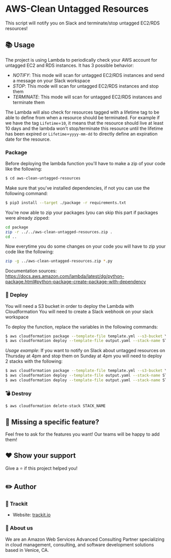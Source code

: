 # AWS-Clean Untagged Resources

This script will notify you on Slack and terminate/stop untagged EC2/RDS resources!

## 📚 Usage

The project is using Lambda to periodically check your AWS account for untagged EC2 and RDS instances.
It has 3 possible behavior:
- *NOTIFY*: This mode will scan for untagged EC2/RDS instances and send a message on your Slack workspace
- *STOP*: This mode will scan for untagged EC2/RDS instances and stop them
- *TERMINATE*: This mode will scan for untagged EC2/RDS instances and terminate them

The Lambda will also check for resources tagged with a lifetime tag to be able to define from when a resource should be
terminated. For example if we have the tag `Lifetime`=`10`, it means that the resource should live at least 10 days and the
lambda won't stop/terminate this resource until the lifetime has been expired or `Lifetime`=`yyyy-mm-dd` to directly define
an expiration date for the resource.

### Package

Before deploying the lambda function you'll have to make a zip of your code like the following:

```sh
$ cd aws-clean-untagged-resources
```

Make sure that you've installed dependencies, if not you can use the following command:

```sh
$ pip3 install --target ./package -r requirements.txt
```

You're now able to zip your packages (you can skip this part if packages were already zipped:

```sh
cd package
zip -r ../../aws-clean-untagged-resources.zip .
cd ..
```

Now everytime you do some changes on your code you will have to zip your code like the following:

```sh
zip -g ../aws-clean-untagged-resources.zip *.py
```

Documentation sources: https://docs.aws.amazon.com/lambda/latest/dg/python-package.html#python-package-create-package-with-dependency

### 🚀 Deploy

You will need a S3 bucket in order to deploy the Lambda with Cloudformation
You will need to create a Slack webhook on your slack workspace

To deploy the function, replace the variables in the following commands:
```sh
$ aws cloudformation package --template-file template.yml --s3-bucket YOUR_DEPLOYMENT_BUCKET --s3-prefix YOUR_S3_PREFIX --output-template-file output.yaml
$ aws cloudformation deploy --template-file output.yaml --stack-name STACK_NAME --capabilities CAPABILITY_NAMED_IAM --parameter-overrides SlackWebHook=YOUR_SLACK_WEBHOOK_URL ScheduleExpression="cron(0 16 ? * THU *)" DesiredTagKey=MY_RESOURCE_TAG_NAME DesiredTagValue=MY_RESOURCE_TAG_VALUE Behavior=notify|stop|terminate ScriptRegions=AWS_REGIONS
```
*Usage example*: If you want to notify on Slack about untagged resources on Thursday at 4pm and stop them on Sunday at 4pm you will need to deploy 2 stacks with the following:
```sh
$ aws cloudformation package --template-file template.yml --s3-bucket YOUR_DEPLOYMENT_BUCKET --s3-prefix YOUR_S3_PREFIX --output-template-file output.yaml
$ aws cloudformation deploy --template-file output.yaml --stack-name STACK_NAME-notify --capabilities CAPABILITY_NAMED_IAM --parameter-overrides SlackWebHook=YOUR_SLACK_WEBHOOK_URL ScheduleExpression="cron(0 16 ? * THU *)" DesiredTagKey=MY_RESOURCE_TAG_NAME DesiredTagValue=MY_RESOURCE_TAG_VALUE Behavior=notify ScriptRegions=AWS_REGION1,AWS_REGION2 DesiredLifetimeTagKey=LIFETIME_TAG_NAME
$ aws cloudformation deploy --template-file output.yaml --stack-name STACK_NAME-stop --capabilities CAPABILITY_NAMED_IAM --parameter-overrides SlackWebHook=YOUR_SLACK_WEBHOOK_URL ScheduleExpression="cron(0 16 ? * SUN *)" DesiredTagKey=MY_RESOURCE_TAG_NAME DesiredTagValue=MY_RESOURCE_TAG_VALUE Behavior=stop ScriptRegions=AWS_REGION1,AWS_REGION2 DesiredLifetimeTagKey=LIFETIME_TAG_NAME
```

### 💣 Destroy

```sh
$ aws cloudformation delete-stack STACK_NAME
```

## 🤝 Missing a specific feature?

Feel free to ask for the features you want! Our teams will be happy to add them!

## ❤️ Show your support

Give a ⭐️ if this project helped you!

## ✏️ Author

### 👤 Trackit
- Website: [trackit.io](www.trackit.io)

### 👥 About us

We are an Amazon Web Services Advanced Consulting Partner specializing in cloud management, consulting, and software development solutions based in Venice, CA.
